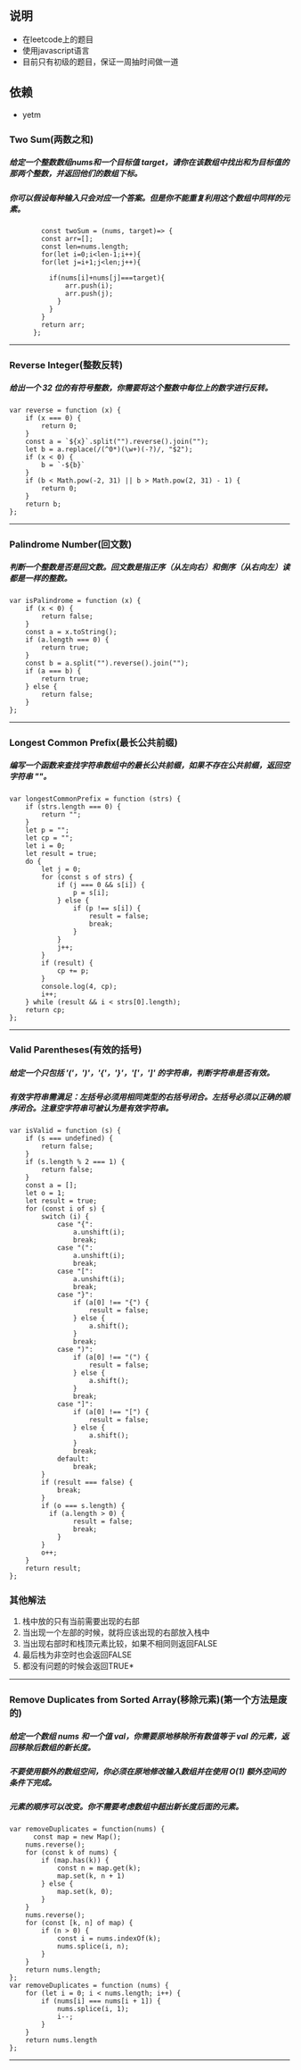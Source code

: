 ## 说明 ##
* 在leetcode上的题目
* 使用javascript语言
* 目前只有初级的题目，保证一周抽时间做一道

## 依赖 ##
* yetm

### Two Sum(两数之和)
##### 给定一个整数数组nums和一个目标值 target，请你在该数组中找出和为目标值的那两个整数，并返回他们的数组下标。
##### 你可以假设每种输入只会对应一个答案。但是你不能重复利用这个数组中同样的元素。
`````
        const twoSum = (nums, target)=> {
        const arr=[];
        const len=nums.length;
        for(let i=0;i<len-1;i++){
        for(let j=i+1;j<len;j++){
            
          if(nums[i]+nums[j]===target){
              arr.push(i);
              arr.push(j);
            }
          }
        }
        return arr;
      };
`````
************
### Reverse Integer(整数反转)
##### 给出一个 32 位的有符号整数，你需要将这个整数中每位上的数字进行反转。
`````
var reverse = function (x) {
    if (x === 0) {
        return 0;
    }
    const a = `${x}`.split("").reverse().join("");
    let b = a.replace(/(^0*)(\w+)(-?)/, "$2");
    if (x < 0) {
        b = `-${b}`
    }
    if (b < Math.pow(-2, 31) || b > Math.pow(2, 31) - 1) {
        return 0;
    }
    return b;
};
`````
************
### Palindrome Number(回文数)
##### 判断一个整数是否是回文数。回文数是指正序（从左向右）和倒序（从右向左）读都是一样的整数。
`````
var isPalindrome = function (x) {
    if (x < 0) {
        return false;
    }
    const a = x.toString();
    if (a.length === 0) {
        return true;
    }
    const b = a.split("").reverse().join("");
    if (a === b) {
        return true;
    } else {
        return false;
    }
};
`````
************
 ###  Longest Common Prefix(最长公共前缀)
##### 编写一个函数来查找字符串数组中的最长公共前缀，如果不存在公共前缀，返回空字符串 ""。
`````
var longestCommonPrefix = function (strs) {
    if (strs.length === 0) {
        return "";
    }
    let p = "";
    let cp = "";
    let i = 0;
    let result = true;
    do {
        let j = 0;
        for (const s of strs) {
            if (j === 0 && s[i]) {
                p = s[i];
            } else {
                if (p !== s[i]) {
                    result = false;
                    break;
                }
            }
            j++;
        }
        if (result) {
            cp += p;
        }
        console.log(4, cp);
        i++;
    } while (result && i < strs[0].length);
    return cp;
};
`````
************
### Valid Parentheses(有效的括号)
##### 给定一个只包括 '('，')'，'{'，'}'，'['，']' 的字符串，判断字符串是否有效。
##### 有效字符串需满足：左括号必须用相同类型的右括号闭合。左括号必须以正确的顺序闭合。注意空字符串可被认为是有效字符串。
`````
var isValid = function (s) {
    if (s === undefined) {
        return false;
    }
    if (s.length % 2 === 1) {
        return false;
    }
    const a = [];
    let o = 1;
    let result = true;
    for (const i of s) {
        switch (i) {
            case "{":
                a.unshift(i);
                break;
            case "(":
                a.unshift(i);
                break;
            case "[":
                a.unshift(i);
                break;
            case "}":
                if (a[0] !== "{") {
                    result = false;
                } else {
                    a.shift();
                }
                break;
            case ")":
                if (a[0] !== "(") {
                    result = false;
                } else {
                    a.shift();
                }
                break;
            case "]":
                if (a[0] !== "[") {
                    result = false;
                } else {
                    a.shift();
                }
                break;
            default:
                break;
        }
        if (result === false) {
            break;
        }
        if (o === s.length) {
          if (a.length > 0) {
                result = false;
                break;
            }
        }
        o++;
    }
    return result;
};

`````
### 其他解法
1. 栈中放的只有当前需要出现的右部
2. 当出现一个左部的时候，就将应该出现的右部放入栈中
3. 当出现右部时和栈顶元素比较，如果不相同则返回FALSE
4. 最后栈为非空时也会返回FALSE
5. 都没有问题的时候会返回TRUE*

************
### Remove Duplicates from Sorted Array(移除元素)(第一个方法是废的)
##### 给定一个数组 nums 和一个值 val，你需要原地移除所有数值等于 val 的元素，返回移除后数组的新长度。
##### 不要使用额外的数组空间，你必须在原地修改输入数组并在使用 O(1) 额外空间的条件下完成。
##### 元素的顺序可以改变。你不需要考虑数组中超出新长度后面的元素。
`````
var removeDuplicates = function(nums) {
      const map = new Map();
    nums.reverse();
    for (const k of nums) {
        if (map.has(k)) {
            const n = map.get(k);
            map.set(k, n + 1)
        } else {
            map.set(k, 0);
        }
    }
    nums.reverse();
    for (const [k, n] of map) {
        if (n > 0) {
            const i = nums.indexOf(k);
            nums.splice(i, n);
        }
    }
    return nums.length;
};
var removeDuplicates = function (nums) {
    for (let i = 0; i < nums.length; i++) {
        if (nums[i] === nums[i + 1]) {
            nums.splice(i, 1);
            i--;
        }
    }
    return nums.length
};
`````
************